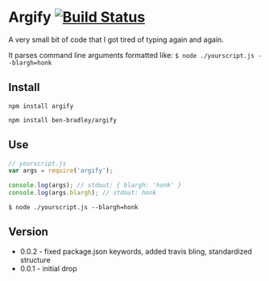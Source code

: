 # Argify [![Build Status](https://secure.travis-ci.org/ben-bradley/argify.png)](http://travis-ci.org/ben-bradley/argify)

A very small bit of code that I got tired of typing again and again.

It parses command line arguments formatted like: `$ node ./yourscript.js --blargh=honk`

## Install

`npm install argify`

`npm install ben-bradley/argify`

## Use

```javascript
// yourscript.js
var args = require('argify');

console.log(args); // stdout: { blargh: 'honk' }
console.log(args.blargh); // stdout: honk
```

`$ node ./yourscript.js --blargh=honk`

## Version

- 0.0.2 - fixed package.json keywords, added travis bling, standardized structure
- 0.0.1 - initial drop
